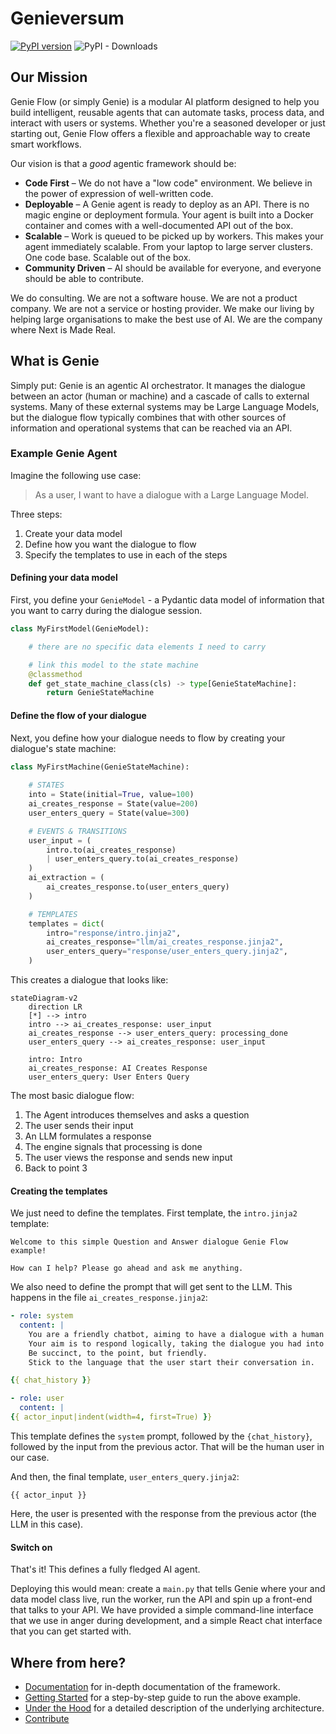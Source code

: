 # Genieversum
[![PyPI version](https://badge.fury.io/py/genie-flow.svg?icon=si%3Apython)](https://badge.fury.io/py/genie-flow)
![PyPI - Downloads](https://img.shields.io/pypi/dm/genie-flow)

## Our Mission
Genie Flow (or simply Genie) is a modular AI platform designed to help you build intelligent, 
reusable agents that can automate tasks, process data, and interact with users or systems. 
Whether you're a seasoned developer or just starting out, Genie Flow offers a flexible and 
approachable way to create smart workflows.

Our vision is that a _good_ agentic framework should be:

* **Code First** – We do not have a "low code" environment. We believe in the power of 
  expression of well-written code.
* **Deployable** – A Genie agent is ready to deploy as an API. There is no magic engine or 
  deployment formula. Your agent is built into a Docker container and comes with a well-documented 
  API out of the box.
* **Scalable** – Work is queued to be picked up by workers. This makes your agent immediately 
  scalable. From your laptop to large server clusters. One code base. Scalable out of the box.
* **Community Driven** – AI should be available for everyone, and everyone should be able to
  contribute.

We do consulting. We are not a software house. We are not a product company. We are not a 
service or hosting provider. We make our living by helping large organisations to make the 
best use of AI. We are the company where Next is Made Real.

## What is Genie
Simply put: Genie is an agentic AI orchestrator. It manages the dialogue between an actor 
(human or machine) and a cascade of calls to external systems. Many of these external systems 
may be Large Language Models, but the dialogue flow typically combines that with other sources 
of information and operational systems that can be reached via an API.

### Example Genie Agent
Imagine the following use case:

> As a user, I want to have a dialogue with a Large Language Model.

Three steps:

1. Create your data model
2. Define how you want the dialogue to flow
3. Specify the templates to use in each of the steps

#### Defining your data model
First, you define your `GenieModel` - a Pydantic data model of information that you want to 
carry during the dialogue session.

```python
class MyFirstModel(GenieModel):

    # there are no specific data elements I need to carry

    # link this model to the state machine
    @classmethod
	def get_state_machine_class(cls) -> type[GenieStateMachine]:
        return GenieStateMachine
```

#### Define the flow of your dialogue
Next, you define how your dialogue needs to flow by creating your dialogue's state machine:

```python
class MyFirstMachine(GenieStateMachine):
    
    # STATES
    into = State(initial=True, value=100)
    ai_creates_response = State(value=200)
    user_enters_query = State(value=300)

    # EVENTS & TRANSITIONS
	user_input = (
        intro.to(ai_creates_response)
        | user_enters_query.to(ai_creates_response)
    )
    ai_extraction = (
        ai_creates_response.to(user_enters_query)
    )

    # TEMPLATES
    templates = dict(
        intro="response/intro.jinja2",
        ai_creates_response="llm/ai_creates_response.jinja2",
        user_enters_query="response/user_enters_query.jinja2",
    )
```

This creates a dialogue that looks like:

```mermaid
stateDiagram-v2
	direction LR
	[*] --> intro
	intro --> ai_creates_response: user_input
	ai_creates_response --> user_enters_query: processing_done
    user_enters_query --> ai_creates_response: user_input
	
    intro: Intro
	ai_creates_response: AI Creates Response
    user_enters_query: User Enters Query
```

The most basic dialogue flow:

1. The Agent introduces themselves and asks a question
2. The user sends their input
3. An LLM formulates a response
4. The engine signals that processing is done
5. The user views the response and sends new input
6. Back to point 3

#### Creating the templates
We just need to define the templates. First template, the `intro.jinja2` template:

``` title="intro.jinja2"
Welcome to this simple Question and Answer dialogue Genie Flow example!

How can I help? Please go ahead and ask me anything.
```

We also need to define the prompt that will get sent to the LLM. This happens in the file 
`ai_creates_response.jinja2`:

```yaml title="ai_creates_response.jinja2"
- role: system
  content: |
    You are a friendly chatbot, aiming to have a dialogue with a human user.
    Your aim is to respond logically, taking the dialogue you had into account.
    Be succinct, to the point, but friendly.
    Stick to the language that the user start their conversation in.

{{ chat_history }}

- role: user
  content: |
{{ actor_input|indent(width=4, first=True) }}
```

This template defines the `system` prompt, followed by the `{chat_history}`, followed by the 
input from the previous actor. That will be the human user in our case.

And then, the final template, `user_enters_query.jinja2`:
``` title="user_enters_query.jinja2"
{{ actor_input }}
```
Here, the user is presented with the response from the previous actor (the LLM in this case).

#### Switch on
That's it! This defines a fully fledged AI agent.

Deploying this would mean: create a `main.py` that tells Genie where your and data model class 
live, run the worker, run the API and spin up a front-end that talks to your API. We have 
provided a simple command-line interface that we use in anger during development, and a simple 
React chat interface that you can get started with.

## Where from here?

- [Documentation](https://genieversum.github.io) for in-depth documentation of the framework.
- [Getting Started](https://genieversum.github.io/getting_started/) for a step-by-step guide to run the above example.
- [Under the Hood](https://genieversum.github.io/under_the_hood/under_the_hood/) for a detailed description of the underlying architecture.
- [Contribute](https://genieversum.github.io/community/contributing/)
